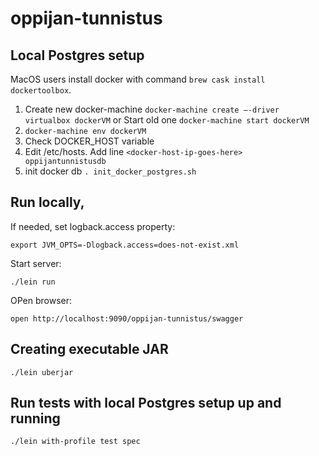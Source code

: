 # oppijan-tunnistus

## Local Postgres setup

MacOS users install docker with command `brew cask install dockertoolbox`.

1. Create new docker-machine `docker-machine create —-driver virtualbox dockerVM` or
    Start old one `docker-machine start dockerVM`
2. `docker-machine env dockerVM`
3. Check DOCKER_HOST variable
4. Edit /etc/hosts. Add line `<docker-host-ip-goes-here> oppijantunnistusdb`
5. init docker db `. init_docker_postgres.sh`

## Run locally,

If needed, set logback.access property:

    export JVM_OPTS=-Dlogback.access=does-not-exist.xml

Start server:

    ./lein run

 OPen browser:
 
    open http://localhost:9090/oppijan-tunnistus/swagger
    
## Creating executable JAR

    ./lein uberjar

## Run tests with local Postgres setup up and running

    ./lein with-profile test spec
